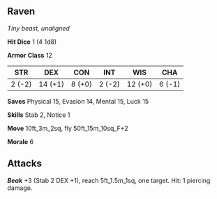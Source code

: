 ## Raven

*Tiny beast, unaligned*

**Hit Dice** 1 (4 1d8)

**Armor Class** 12

| STR     | DEX     | CON     | INT     | WIS     | CHA     |
|---------|---------|---------|---------|---------|---------|
|  2 (-2) | 14 (+1) |  8 (+0) |  2 (-2) | 12 (+0) |  6 (-1) |

**Saves** Physical 15, Evasion 14, Mental 15, Luck 15

**Skills** Stab 2, Notice 1

**Move** 10ft\_3m\_2sq, fly 50ft\_15m\_10sq\_F+2

**Morale** 6

## Attacks

***Beak*** +3 (Stab 2 DEX +1), reach 5ft\_1.5m\_1sq, one target. Hit: 1 piercing damage.

